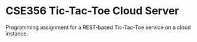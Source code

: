 # CSE356 Tic-Tac-Toe Cloud Server
Programming assignment for a REST-based Tic-Tac-Toe service on a cloud instance.